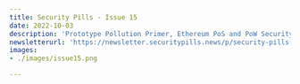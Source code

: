 ```yaml
---
title: Security Pills - Issue 15
date: 2022-10-03
description: 'Prototype Pollution Primer, Ethereum PoS and PoW Security, How to Hack Crypto Exchange Wallets'
newsletterurl: 'https://newsletter.securitypills.news/p/security-pills-issue-15'
images: 
- ./images/issue15.png

--- 
```


